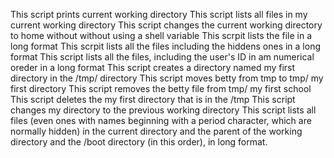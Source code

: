 This script prints current working directory
This script lists all files in my current working directory
This script changes the current working directory to home without without using a shell variable
This scrpit lists the file in a long format
This scrpit lists all the files including the hiddens ones in a long format
This script lists all the files, including the user's ID in am numerical oreder in a long format
This script creates a directory named my first directory in the /tmp/ directory
This script moves betty from tmp to tmp/ my first directory
This script removes the betty file from tmp/ my first school
This script deletes the my first directory that is in the /tmp
This script changes my directory to the previous working directory
This script lists all files (even ones with names beginning with a period character, which are normally hidden) in the current directory and the parent of the working directory and the /boot directory (in this order), in long format.

